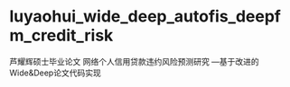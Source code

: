 # luyaohui_wide_deep_autofis_deepfm_credit_risk
芦耀辉硕士毕业论文 网络个人信用贷款违约风险预测研究 —基于改进的Wide&amp;Deep论文代码实现
